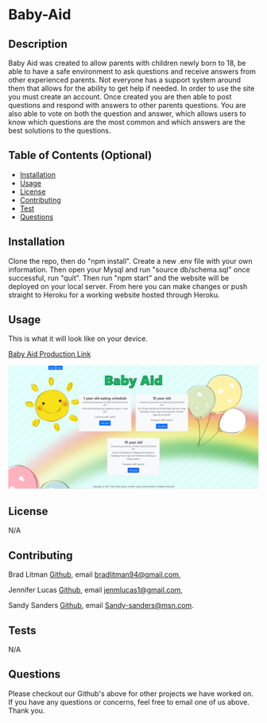 # Baby-Aid

## Description
Baby Aid was created to allow parents with children newly born to 18, be able to have a safe environment to ask questions and receive answers from other experienced parents. Not everyone has a support system around them that allows for the ability to get help if needed. In order to use the site you must create an account. Once created you are then able to post questions and respond with answers to other parents questions. You are also able to vote on both the question and answer, which allows users to know which questions are the most common and which answers are the best solutions to the questions.

## Table of Contents (Optional)
* [Installation](#installation)
* [Usage](#usage)
* [License](#license)
* [Contributing](#contributing)
* [Test](#test)
* [Questions](#questions)

## Installation
Clone the repo, then do "npm install". Create a new .env file with your own information. Then open your Mysql and run "source db/schema.sql" once successful, run "quit". Then run "npm start" and the website will be deployed on your local server. From here you can make changes or push straight to Heroku for a working website hosted through Heroku.

## Usage
This is what it will look like on your device.

[Baby Aid Production Link](https://babyaid.herokuapp.com/)

![Baby Aid](./public/images/screenshot.png)

## License
N/A

## Contributing
Brad Litman [Github](https://github.com/Blitman12), email bradlitman94@gmail.com,

Jennifer Lucas [Github](https://github.com/jenmlucas), email jenmlucas1@gmail.com,

Sandy Sanders [Github](https://github.com/sandy-06), email Sandy-sanders@msn.com.

## Tests
N/A

## Questions
Please checkout our Github's above for other projects we have worked on. If you have any questions or concerns, feel free to email one of us above. Thank you.